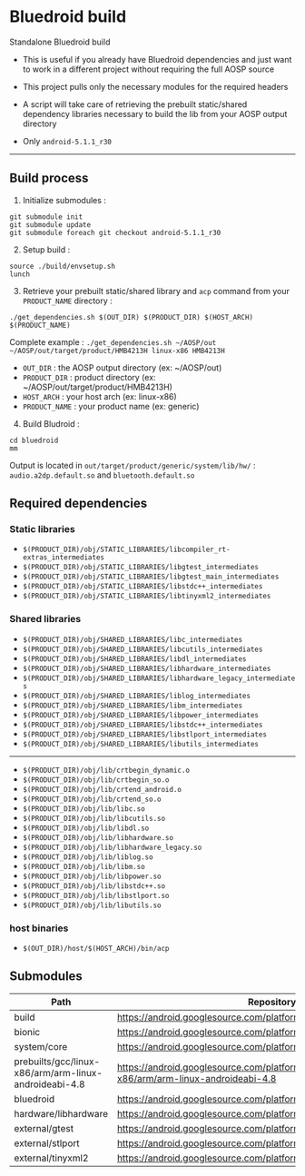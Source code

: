 # Bluedroid build #

Standalone Bluedroid build 

* This is useful if you already have Bluedroid dependencies and just want to work in a different project without requiring the full AOSP source

* This project pulls only the necessary modules for the required headers

* A script will take care of retrieving the prebuilt static/shared dependency libraries necessary to build the lib from your AOSP output directory

* Only `android-5.1.1_r30`

<hr/>

## Build process

1) Initialize submodules :
```
git submodule init
git submodule update
git submodule foreach git checkout android-5.1.1_r30
```

2) Setup build :
```
source ./build/envsetup.sh
lunch
```

3) Retrieve your prebuilt static/shared library and `acp` command from your `PRODUCT_NAME` directory :
```
./get_dependencies.sh $(OUT_DIR) $(PRODUCT_DIR) $(HOST_ARCH) $(PRODUCT_NAME)
```
Complete example : `./get_dependencies.sh ~/AOSP/out ~/AOSP/out/target/product/HMB4213H linux-x86 HMB4213H`
* `OUT_DIR`      : the AOSP output directory (ex: ~/AOSP/out)
* `PRODUCT_DIR`  : product directory (ex: ~/AOSP/out/target/product/HMB4213H)
* `HOST_ARCH`    : your host arch (ex: linux-x86)
* `PRODUCT_NAME` : your product name (ex: generic) 

4) Build Bludroid :
```
cd bluedroid
mm
```

Output is located in `out/target/product/generic/system/lib/hw/` : `audio.a2dp.default.so` and `bluetooth.default.so`

## Required dependencies

### Static libraries

* `$(PRODUCT_DIR)/obj/STATIC_LIBRARIES/libcompiler_rt-extras_intermediates`
* `$(PRODUCT_DIR)/obj/STATIC_LIBRARIES/libgtest_intermediates`
* `$(PRODUCT_DIR)/obj/STATIC_LIBRARIES/libgtest_main_intermediates`
* `$(PRODUCT_DIR)/obj/STATIC_LIBRARIES/libstdc++_intermediates`
* `$(PRODUCT_DIR)/obj/STATIC_LIBRARIES/libtinyxml2_intermediates`

### Shared libraries

* `$(PRODUCT_DIR)/obj/SHARED_LIBRARIES/libc_intermediates`
* `$(PRODUCT_DIR)/obj/SHARED_LIBRARIES/libcutils_intermediates`
* `$(PRODUCT_DIR)/obj/SHARED_LIBRARIES/libdl_intermediates`
* `$(PRODUCT_DIR)/obj/SHARED_LIBRARIES/libhardware_intermediates`
* `$(PRODUCT_DIR)/obj/SHARED_LIBRARIES/libhardware_legacy_intermediates`
* `$(PRODUCT_DIR)/obj/SHARED_LIBRARIES/liblog_intermediates`
* `$(PRODUCT_DIR)/obj/SHARED_LIBRARIES/libm_intermediates`
* `$(PRODUCT_DIR)/obj/SHARED_LIBRARIES/libpower_intermediates`
* `$(PRODUCT_DIR)/obj/SHARED_LIBRARIES/libstdc++_intermediates`
* `$(PRODUCT_DIR)/obj/SHARED_LIBRARIES/libstlport_intermediates`
* `$(PRODUCT_DIR)/obj/SHARED_LIBRARIES/libutils_intermediates`

<hr/>

* `$(PRODUCT_DIR)/obj/lib/crtbegin_dynamic.o`
* `$(PRODUCT_DIR)/obj/lib/crtbegin_so.o`
* `$(PRODUCT_DIR)/obj/lib/crtend_android.o`
* `$(PRODUCT_DIR)/obj/lib/crtend_so.o`
* `$(PRODUCT_DIR)/obj/lib/libc.so`
* `$(PRODUCT_DIR)/obj/lib/libcutils.so`
* `$(PRODUCT_DIR)/obj/lib/libdl.so`
* `$(PRODUCT_DIR)/obj/lib/libhardware.so`
* `$(PRODUCT_DIR)/obj/lib/libhardware_legacy.so`
* `$(PRODUCT_DIR)/obj/lib/liblog.so`
* `$(PRODUCT_DIR)/obj/lib/libm.so`
* `$(PRODUCT_DIR)/obj/lib/libpower.so`
* `$(PRODUCT_DIR)/obj/lib/libstdc++.so`
* `$(PRODUCT_DIR)/obj/lib/libstlport.so`
* `$(PRODUCT_DIR)/obj/lib/libutils.so`

### host binaries

* `$(OUT_DIR)/host/$(HOST_ARCH)/bin/acp`

## Submodules

|          Path          |   Repository     |
|------------------------|------------------|
|   build                | https://android.googlesource.com/platform/build |
|   bionic               | https://android.googlesource.com/platform/bionic |
|   system/core          | https://android.googlesource.com/platform/system/core |
|   prebuilts/gcc/linux-x86/arm/arm-linux-androideabi-4.8 | https://android.googlesource.com/platform/prebuilts/gcc/linux-x86/arm/arm-linux-androideabi-4.8 |
|   bluedroid            | https://android.googlesource.com/platform/external/bluetooth/bluedroid |
|   hardware/libhardware          |  https://android.googlesource.com/platform/hardware/libhardware |
|   external/gtest       | https://android.googlesource.com/platform/external/gtest |
|   external/stlport     | https://android.googlesource.com/platform/external/stlport |
|   external/tinyxml2    | https://android.googlesource.com/platform/external/tinyxml2 |
